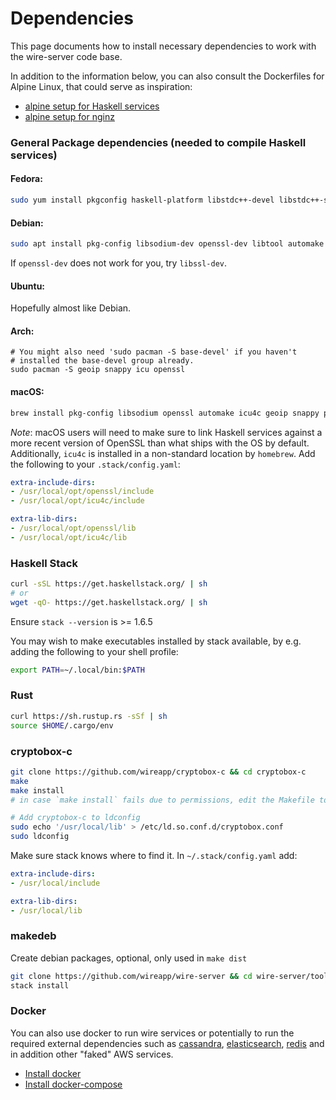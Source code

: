 # Dependencies

This page documents how to install necessary dependencies to work with the wire-server code base.

In addition to the information below, you can also consult the Dockerfiles for Alpine Linux, that could serve as inspiration:

* [alpine setup for Haskell services](../build/alpine/Dockerfile.builder)
* [alpine setup for nginz](../services/nginz/Dockerfile)

### General Package dependencies (needed to compile Haskell services)

#### Fedora:

```bash
sudo yum install pkgconfig haskell-platform libstdc++-devel libstdc++-static gcc-c++ libtool automake openssl-devel libsodium-devel ncurses-compat-libs libicu-devel -y
```

#### Debian:

```bash
sudo apt install pkg-config libsodium-dev openssl-dev libtool automake build-essential libicu-dev libsnappy-dev libgeoip-dev protobuf-compiler -y
```

If `openssl-dev` does not work for you, try `libssl-dev`.

#### Ubuntu:

Hopefully almost like Debian.

#### Arch:

```
# You might also need 'sudo pacman -S base-devel' if you haven't
# installed the base-devel group already.
sudo pacman -S geoip snappy icu openssl
```

#### macOS:

```bash
brew install pkg-config libsodium openssl automake icu4c geoip snappy protobuf
```

_Note_: macOS users will need to make sure to link Haskell services against a more recent version of OpenSSL than what ships with the OS by default. Additionally, `icu4c` is installed in a non-standard location by `homebrew`. Add the following to your `.stack/config.yaml`:

```yaml
extra-include-dirs:
- /usr/local/opt/openssl/include
- /usr/local/opt/icu4c/include

extra-lib-dirs:
- /usr/local/opt/openssl/lib
- /usr/local/opt/icu4c/lib
```

### Haskell Stack

```bash
curl -sSL https://get.haskellstack.org/ | sh
# or
wget -qO- https://get.haskellstack.org/ | sh
```

Ensure `stack --version` is >= 1.6.5

You may wish to make executables installed by stack available, by e.g. adding the following to your shell profile:

```bash
export PATH=~/.local/bin:$PATH
```

### Rust

```bash
curl https://sh.rustup.rs -sSf | sh
source $HOME/.cargo/env
```

### cryptobox-c

```bash
git clone https://github.com/wireapp/cryptobox-c && cd cryptobox-c
make
make install
# in case `make install` fails due to permissions, edit the Makefile to prepend 'sudo' before the 'cp ... /usr/local...' lines

# Add cryptobox-c to ldconfig
sudo echo '/usr/local/lib' > /etc/ld.so.conf.d/cryptobox.conf
sudo ldconfig
```

Make sure stack knows where to find it. In `~/.stack/config.yaml` add:

```yaml
extra-include-dirs:
- /usr/local/include

extra-lib-dirs:
- /usr/local/lib
```

### makedeb

Create debian packages, optional, only used in `make dist`

```bash
git clone https://github.com/wireapp/wire-server && cd wire-server/tools/makedeb
stack install
```

### Docker

You can also use docker to run wire services or potentially to run the required external dependencies such as [cassandra](http://cassandra.apache.org/), [elasticsearch](https://www.elastic.co/products/elasticsearch), [redis](https://redis.io/) and in addition other "faked" AWS services.

* [Install docker](https://docker.com)
* [Install docker-compose](https://docs.docker.com/compose/install/)
